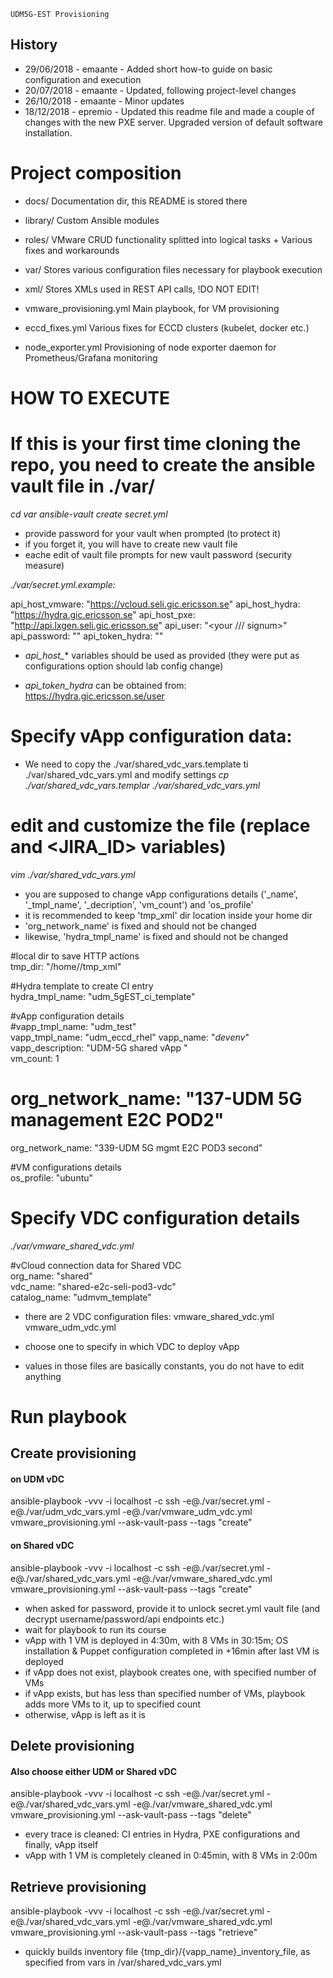     UDM5G-EST Provisioning

## History
- 29/06/2018 - emaante - Added short how-to guide on basic    configuration and execution
- 20/07/2018 - emaante - Updated, following project-level changes
- 26/10/2018 - emaante - Minor updates
- 18/12/2018 - epremio - Updated this readme file and made a couple of changes with the new PXE server. Upgraded version of default software installation. 

# Project composition
- docs/
Documentation dir, this README is stored there

- library/
Custom Ansible modules

- roles/
VMware CRUD functionality splitted into logical tasks +
Various fixes and workarounds

- var/
Stores various configuration files necessary for playbook execution

- xml/
Stores XMLs used in REST API calls, !DO NOT EDIT!

- vmware_provisioning.yml
Main playbook, for VM provisioning

- eccd_fixes.yml
Various fixes for ECCD clusters (kubelet, docker etc.)

- node_exporter.yml
Provisioning of node exporter daemon for Prometheus/Grafana monitoring


# HOW TO EXECUTE
# If this is your first time cloning the repo, you need to create the ansible vault file in ./var/
*cd var*
*ansible-vault create secret.yml*

- provide password for your vault when prompted (to protect it)
- if you forget it, you will have to create new vault file
- eache edit of vault file prompts for new vault password (security measure)

*./var/secret.yml.example:*

api_host_vmware: "https://vcloud.seli.gic.ericsson.se"
api_host_hydra: "https://hydra.gic.ericsson.se"
api_host_pxe: "http://api.lxgen.seli.gic.ericsson.se"
api_user: "<your /// signum>"
api_password: "<your ecn password>"
api_token_hydra: "<hydra static_token>"

- *api_host_** variables should be used as provided
(they were put as configurations option should lab config change)

- *api_token_hydra* can be obtained from: https://hydra.gic.ericsson.se/user


# Specify vApp configuration data:
- We need to copy the ./var/shared_vdc_vars.template ti ./var/shared_vdc_vars.yml and modify settings
*cp ./var/shared_vdc_vars.templar ./var/shared_vdc_vars.yml*
# edit and customize the file (replace <signum> and <JIRA_ID> variables)
*vim ./var/shared_vdc_vars.yml*
- you are supposed to change vApp configurations details ('_name', '_tmpl_name', '_decription', 'vm_count')
  and 'os_profile'
- it is recommended to keep 'tmp_xml' dir location inside your home dir
- 'org_network_name' is fixed and should not be changed
- likewise, 'hydra_tmpl_name' is fixed and should not be changed

#local dir to save HTTP actions   
tmp_dir: "/home/<your signum here>/tmp_xml"

#Hydra template to create CI entry   
hydra_tmpl_name: "udm_5gEST_ci_template"

#vApp configuration details   
#vapp_tmpl_name: "udm_test"  
vapp_tmpl_name: "udm_eccd_rhel"
vapp_name: "<signum>_devenv_<JIRA ID>"   
vapp_description: "UDM-5G shared vApp <signum>"  
vm_count: 1   
# org_network_name: "137-UDM 5G management E2C POD2"
org_network_name: "339-UDM 5G mgmt E2C POD3 second"

#VM configurations details   
os_profile: "ubuntu"


# Specify VDC configuration details
*./var/vmware_shared_vdc.yml*

#vCloud connection data for Shared VDC   
org_name: "shared"  
vdc_name: "shared-e2c-seli-pod3-vdc"   
catalog_name: "udmvm_template"

- there are 2 VDC configuration files:
  vmware_shared_vdc.yml
  vmware_udm_vdc.yml

- choose one to specify in which VDC to deploy vApp
- values in those files are basically constants,
  you do not have to edit anything

# Run playbook

## Create provisioning

#### on UDM vDC
ansible-playbook -vvv -i localhost -c ssh -e@./var/secret.yml -e@./var/udm_vdc_vars.yml -e@./var/vmware_udm_vdc.yml vmware_provisioning.yml --ask-vault-pass --tags "create"

#### on Shared vDC
ansible-playbook -vvv -i localhost -c ssh -e@./var/secret.yml -e@./var/shared_vdc_vars.yml -e@./var/vmware_shared_vdc.yml vmware_provisioning.yml --ask-vault-pass --tags "create"

- when asked for password, provide it to unlock secret.yml vault file (and decrypt username/password/api endpoints etc.)
- wait for playbook to run its course
- vApp with 1 VM is deployed in 4:30m, with 8 VMs in 30:15m; OS installation & Puppet configuration completed in +16min after last VM is deployed
- if vApp does not exist, playbook creates one, with specified number of VMs
- if vApp exists, but has less than specified number of VMs, playbook adds more VMs to it, up to specified count
- otherwise, vApp is left as it is

## Delete provisioning
#### Also choose either UDM or Shared vDC
ansible-playbook -vvv -i localhost -c ssh -e@./var/secret.yml -e@./var/shared_vdc_vars.yml -e@./var/vmware_shared_vdc.yml vmware_provisioning.yml --ask-vault-pass --tags "delete"

- every trace is cleaned: CI entries in Hydra, PXE configurations and finally, vApp itself
- vApp with 1 VM is completely cleaned in 0:45min, with 8 VMs in 2:00m

## Retrieve provisioning
ansible-playbook -vvv -i localhost -c ssh -e@./var/secret.yml -e@./var/shared_vdc_vars.yml -e@./var/vmware_shared_vdc.yml vmware_provisioning.yml --ask-vault-pass --tags "retrieve"

- quickly builds inventory file {tmp_dir}/{vapp_name}_inventory_file, as specified from vars in /var/shared_vdc_vars.yml

